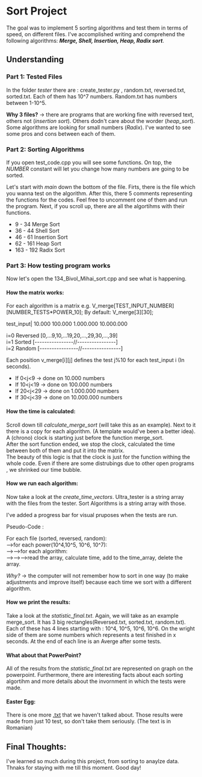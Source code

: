 # Sort Project

The goal was to implement 5 sorting algorithms and test them in terms of speed, on different files. I've accomplished writing and comprehend the following algorithms: ***Merge, Shell, Insertion, Heap, Radix sort***.
## Understanding

### Part 1: Tested Files

In the folder *tester* there are : create_tester.py , random.txt, reversed.txt, sorted.txt. Each of them has 10^7 numbers. Random.txt has numbers between 1-10^5. 

**Why 3 files?** -> there are programs that are working fine with reversed text, others not (*insertion sort*). Others dodn't care about the worder (*heap_sort*). Some algorithms are looking for small numbers (*Radix*). I've wanted to see some pros and cons between each of them.

### Part 2: Sorting Algorithms

If you open test_code.cpp you will see some functions. On top, the *NUMBER* constant will let you change how many numbers are going to be sorted.

Let's start with *main* down the bottom of the file. Firts, there is the file which you wanna test on the algorithm. After this, there 5 comments representing the functions for the codes. Feel free to uncomment one of them and run the program. Next, if you scroll up, there are all the algortihms with their functions.
- 9 - 34 Merge Sort
- 36 - 44 Shell Sort
- 46 - 61 Insertion Sort
- 62 - 161 Heap Sort
- 163 - 192 Radix Sort

### Part 3: How testing program works

Now let's open the 134_Bivol_Mihai_sort.cpp and see what is happening.  

#### How the matrix works:    
For each algorithm is a matrix e.g.  V_merge[TEST_INPUT_NUMBER][NUMBER_TESTS*POWER_10]; By default: V_merge[3][30];

 test_input|  10.000  100.000  1.000.000  10.000.000

i=0 Reversed [0,...9,10,...19,20,...,29,30,...,39]     
i=1 Sorted   [----------------//----------------]   
i=2 Random   [----------------//----------------] 

Each position v_merge[i][j] defines the test j%10 for each test_input i (In seconds).
 - If 0<j<9 -> done on 10.000 numbers
 - If 10<j<19 -> done on 100.000 numbers
 - If 20<j<29 -> done on 1.000.000 numbers
 - If 30<j<39 -> done on 10.000.000 numbers

#### How the time is calculated:
Scroll down till *calculate_merge_sort* (will take this as an example). Next to it there is a copy for each algorithm. (A template would've been a better idea). A (chrono) clock is starting just before the function merge_sort.   
After the sort function ended, we stop the clock, calculated the time between both of them and put it into the matrix.   
The beauty of this logic is that the clock is just for the function withing the whole code. Even if there are some distrubings due to other open programs , we shrinked our time bubble.

#### How we run each algorithm:
Now take a look at the *create_time_vectors*. Ultra_tester is a string array with the files from the tester. Sort Algorithms is a string array with those. 
     
I've added a progress bar for visual pruposes when the tests are run.   

Pseudo-Code :   

For each file (sorted, reversed, random):   
-->for each power(10^4,10^5, 10^6, 10^7):   
-->-->for each algorithm:    
-->-->-->read the array, calculate time, add to the time_array, delete the array.    

*Why?* -> the computer will not remember how to sort in one way (to make adjustments and improve itself) because each time we sort with a different algorithm.

#### How we print the results:
Take a look at the *statistic_final.txt*. Again, we will take as an example merge_sort. It has 3 big rectangles(Reversed.txt, sorted.txt, random.txt). Each of these has 4 lines starting with : 10^4, 10^5, 10^6, 10^6. On the wright side of them are some numbers which represents a test finished in x seconds. At the end of each line is an Averge after some tests.

#### What about that PowerPoint?
All of the results from the *statistic_final.txt* are represented on graph on the powerpoint. Furthermore, there are interesting facts about each sorting algortihm and more details about the invornment in which the tests were made.

#### Easter Egg:
There is one more [.txt](https://github.com/MihaiB-dev/Data_Structures/blob/main/tema1/final_comparati.txt) that we haven't talked about. Those results were made from just 10 test, so don't take them seriously. (The text is in Romanian)

## Final Thoughts:
I've learned so much during this project, from sorting to anaylze data. Thnaks for staying with me till this moment. Good day!


